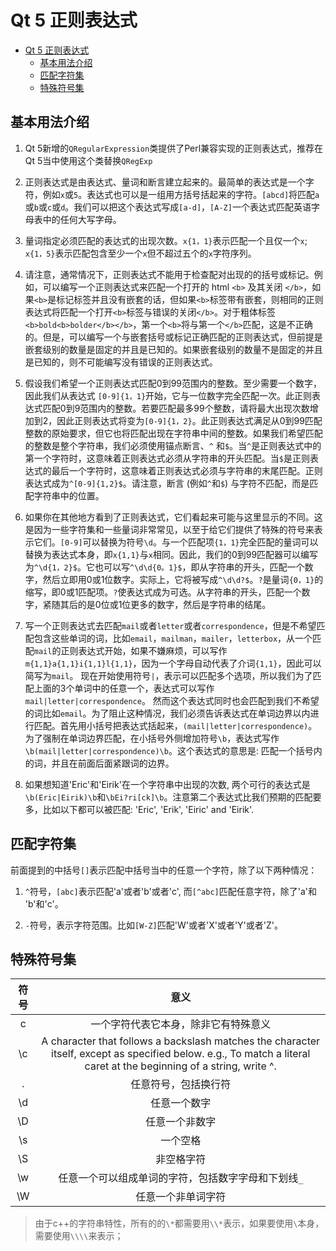 # Qt 5 正则表达式
- [Qt 5 正则表达式](#qt-5-%E6%AD%A3%E5%88%99%E8%A1%A8%E8%BE%BE%E5%BC%8F)
  - [基本用法介绍](#%E5%9F%BA%E6%9C%AC%E7%94%A8%E6%B3%95%E4%BB%8B%E7%BB%8D)
  - [匹配字符集](#%E5%8C%B9%E9%85%8D%E5%AD%97%E7%AC%A6%E9%9B%86)
  - [特殊符号集](#%E7%89%B9%E6%AE%8A%E7%AC%A6%E5%8F%B7%E9%9B%86)
## 基本用法介绍

1. Qt 5新增的`QRegularExpression`类提供了Perl兼容实现的正则表达式，推荐在Qt 5当中使用这个类替换`QRegExp`

2. 正则表达式是由表达式、量词和断言建立起来的。最简单的表达式是一个字符，例如`x`或`5`。表达式也可以是一组用方括号括起来的字符。`[abcd]`将匹配`a`或`b`或`c`或`d`。我们可以把这个表达式写成`[a-d]`，`[A-Z]`一个表达式匹配英语字母表中的任何大写字母。

3. 量词指定必须匹配的表达式的出现次数。`x{1，1}`表示匹配一个且仅一个`x`; `x{1，5}`表示匹配包含至少一个`x`但不超过五个的`x`字符序列。

4. 请注意，通常情况下，正则表达式不能用于检查配对出现的的括号或标记。例如，可以编写一个正则表达式来匹配一个打开的 html `<b>` 及其关闭 `</b>`，如果`<b>`是标记标签并且没有嵌套的话，但如果`<b>`标签带有嵌套，则相同的正则表达式将匹配一个打开`<b>`标签与错误的关闭`</b>`。对于粗体标签`<b>bold<b>bolder</b></b>`，第一个`<b>`将与第一个`</b>`匹配，这是不正确的。但是，可以编写一个与嵌套括号或标记正确匹配的正则表达式，但前提是嵌套级别的数量是固定的并且是已知的。如果嵌套级别的数量不是固定的并且是已知的，则不可能编写没有错误的正则表达式。

5. 假设我们希望一个正则表达式匹配0到99范围内的整数。至少需要一个数字，因此我们从表达式 `[0-9]{1，1}`开始，它与一位数字完全匹配一次。此正则表达式匹配0到9范围内的整数。若要匹配最多99个整数，请将最大出现次数增加到2，因此正则表达式将变为`[0-9]{1，2}`。此正则表达式满足从0到99匹配整数的原始要求，但它也将匹配出现在字符串中间的整数。如果我们希望匹配的整数是整个字符串，我们必须使用锚点断言、`^` 和`$`。当`^`是正则表达式中的第一个字符时，这意味着正则表达式必须从字符串的开头匹配。当`$`是正则表达式的最后一个字符时，这意味着正则表达式必须与字符串的末尾匹配。正则表达式成为`^[0-9]{1,2}$`。请注意，断言 (例如`^`和`$`) 与字符不匹配，而是匹配字符串中的位置。

6. 如果你在其他地方看到了正则表达式，它们看起来可能与这里显示的不同。这是因为一些字符集和一些量词非常常见，以至于给它们提供了特殊的符号来表示它们。`[0-9]`可以替换为符号`\d`。与一个匹配项`{1，1}`完全匹配的量词可以替换为表达式本身，即`x{1,1}`与`x`相同。因此，我们的0到99匹配器可以编写为`^\d{1，2}$`。它也可以写`^\d\d{0。1}$`，即从字符串的开头，匹配一个数字，然后立即用0或1位数字。实际上，它将被写成`^\d\d?$`。`?`是量词`{0，1}`的缩写，即0或1匹配项。`?`使表达式成为可选。从字符串的开头，匹配一个数字，紧随其后的是0位或1位更多的数字，然后是字符串的结尾。

7. 写一个正则表达式去匹配`mail`或者`letter`或者`correspondence`，但是不希望匹配包含这些单词的词，比如`email`，`mailman`，`mailer`，`letterbox`，从一个匹配`mail`的正则表达式开始，如果不嫌麻烦，可以写作`m{1,1}a{1,1}i{1,1}l{1,1}`，因为一个字母自动代表了介词`{1,1}`，因此可以简写为`mail`。 现在开始使用符号`|`，表示可以匹配多个选项，所以我们为了匹配上面的3个单词中的任意一个，表达式可以写作`mail|letter|correspondence`。 然而这个表达式同时也会匹配到我们不希望的词比如`email`。为了阻止这种情况，我们必须告诉表达式在单词边界以内进行匹配。首先用小括号把表达式括起来，`(mail|letter|correspondence)`。 为了强制在单词边界匹配，在小括号外侧增加符号`\b`，表达式写作 `\b(mail|letter|correspondence)\b`。这个表达式的意思是: 匹配一个括号内的词，并且在前面后面紧跟词的边界。

8. 如果想知道'Eric'和'Eirik'在一个字符串中出现的次数, 两个可行的表达式是`\b(Eric|Eirik)\b`和`\bEi?ri[ck]\b`。注意第二个表达式比我们预期的匹配要多，比如以下都可以被匹配: 'Eric', 'Erik', 'Eiric' and 'Eirik'.

## 匹配字符集

前面提到的中括号`[]`表示匹配中括号当中的任意一个字符，除了以下两种情况：

1. `^`符号，`[abc]`表示匹配'a'或者'b'或者'c', 而`[^abc]`匹配任意字符，除了'a'和 'b'和'c'。

2. `-`符号，表示字符范围。比如`[W-Z]`匹配'W'或者'X'或者'Y'或者'Z'。

## 特殊符号集

|符号 |意义|
|:---:|:----:|
|c|一个字符代表它本身，除非它有特殊意义|
|\c|A character that follows a backslash matches the character itself, except as specified below. e.g., To match a literal caret at the beginning of a string, write \^.|
|. |任意符号，包括换行符|
|\d|任意一个数字|
|\D|任意一个非数字|
|\s|一个空格|
|\S|非空格字符|
|\w|任意一个可以组成单词的字符，包括数字字母和下划线`_`|
|\W|任意一个非单词字符|

>由于c++的字符串特性，所有的的`\*`都需要用`\\*`表示，如果要使用`\`本身，需要使用`\\\\`来表示；